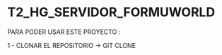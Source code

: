 # T2_HG_SERVIDOR_FORMUWORLD

PARA PODER USAR ESTE PROYECTO :

1 - CLONAR EL REPOSITORIO -> GIT CLONE 

